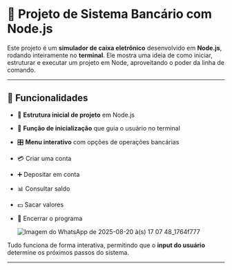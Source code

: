 # 🏦 Projeto de Sistema Bancário com Node.js  

Este projeto é um **simulador de caixa eletrônico** desenvolvido em **Node.js**, rodando inteiramente no **terminal**. 
Ele mostra uma ideia de como iniciar, estruturar e executar um projeto em Node, aproveitando o poder da linha de comando.  

---

## 🚀 Funcionalidades  
- 📂 **Estrutura inicial de projeto** em Node.js  
- 🏁 **Função de inicialização** que guia o usuário no terminal  
- 🎛️ **Menu interativo** com opções de operações bancárias  
- 💳 Criar uma conta  
- ➕ Depositar em conta  
- 📊 Consultar saldo  
- 💵 Sacar valores  
- 🚪 Encerrar o programa

  
  ![Imagem do WhatsApp de 2025-08-20 à(s) 17 07 48_1764f777](https://github.com/user-attachments/assets/b7505517-70a7-430b-88de-23da381d8fd9)


Tudo funciona de forma interativa, permitindo que o **input do usuário** determine os próximos passos do sistema.  

---
